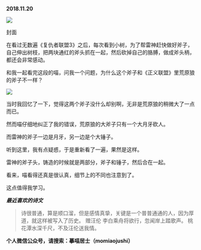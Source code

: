 
          
            
**2018.11.20**



![](//upload-images.jianshu.io/upload_images/51001-65e64a8d2fd441c4.jpg)

封面


在看过无数遍《复仇者联盟3》之后，每次看到小树，为了帮雷神赶快做好斧子，自己伸出树枝，把两块通红的斧头抓在一起，然后砍掉自己的胳膊，做成斧头柄，都还会非常感动。


和我一起看完这段的喵，问我一个问题，为什么这个斧子和《正义联盟》里荒原狼的斧子不一样？




![](//upload-images.jianshu.io/upload_images/51001-89f59d7fae5d352b.jpg)




当时我回忆了一下，觉得这两个斧子没什么却别啊，无非是荒原狼的稍微大了一点而已。

然而喵仔细地纠正了我的错误，荒原狼的大斧子只有一个大月牙砍人。

而雷神的斧子一边是月牙，另一边是个大锤子。

听到这里，我有点疑惑，于是重新看了一遍，果然是这样。

雷神的斧子头，铸造的时候就是两部分，斧子和锤子，然后合在一起。

看来，喵看得还真是很认真，细节上的不同也注意到了。

这点值得我学习。


***最近喜欢的诗文***
>诗很普通，算是顺口溜，但是感情真挚，关键是一个普普通通的人，因为厚道，就这样被写入了历史。
赠汪伦
李白乘舟将欲行，忽闻岸上踏歌声。
桃花潭水深千尺，不及汪伦送我情。




**个人微信公众号，请搜索：摹喵居士（momiaojushi）**

          
        